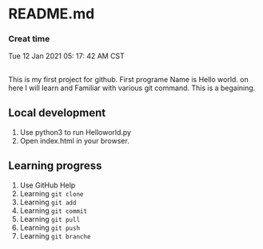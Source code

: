 # README.md
### Creat time   
Tue 12 Jan 2021 05:  17:  42 AM CST

##
This is my first project for github. First programe Name is Hello world.
on here I will learn and Familiar with various git command. This is a begaining.

## Local development

1. Use python3 to run Helloworld.py
2. Open index.html in your browser.

## Learning progress

1. Use GitHub Help
2. Learning `git clone`
3. Learning `git add`
4. Learning `git commit`
5. Learning `git pull`
6. Learning `git push`
7. Learning `git branche`

